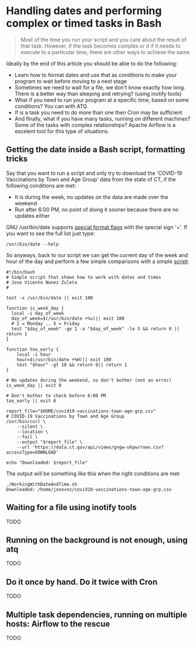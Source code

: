 # Handling dates and performing complex or timed tasks in Bash

> Most of the time you run your script and you care about the result of that task. However, if the task becomes complex or it if it needs to execute to a particular time, there are other ways to achieve the same

Ideally by the end of this article you should be able to do the following:

* Learn how to format dates and use that as conditions to make your program to wait before moving to a next stage
* Sometimes we need to wait for a file, we don't know exactly how long. There is a better way than sleeping and retrying? (using inotify tools)
* What if you need to run your program at a specific time, based on some conditions? You can with ATQ
* If is a task you need to do more than one then Cron may be sufficient
* And finally, what if you have many tasks, running on different machines? Some of the tasks with complex relationships? Apache Airflow is a excelent tool for this type of situations.



## Getting the date inside a Bash script, formatting tricks

Say that you want to run a script and only try to download the 'COVID-19 Vaccinations by Town and Age Group' data from the state of CT, if the following conditions are met:

* It is during the week, no updates on the data are made over the weekend
* Run after 6:00 PM, no point of doing it sooner because there are no updates either

GNU /usr/bin/date supports [special format flags](https://www.redhat.com/sysadmin/formatting-date-command) with the special sign '+'. If you want to see the full list just type:

```shell=
/usr/bin/date --help
```

So anyways, back to our script we can get the current day of the week and hour of the day and perform a few simple comparisons with a simple [script](https://github.com/josevnz/DatesAndComplexInBash/blob/main/WorkingWithDateAndTime.sh):

```shell=
#!/bin/bash
# Simple script that shows how to work with dates and times
# Jose Vicente Nunez Zuleta
#

test -x /usr/bin/date || exit 100

function is_week_day {
  local -i day_of_week
  day_of_week=$(/usr/bin/date +%u)|| exit 100
  # 1 = Monday .. 5 = Friday
  test "$day_of_week" -ge 1 -a "$day_of_week" -le 5 && return 0 || return 1
}

function too_early {
    local -i hour
    hour=$(/usr/bin/date +%H)|| exit 100
    test "$hour" -gt 18 && return 0|| return 1 
}

# No updates during the weekend, so don't bother (not an error)
is_week_day || exit 0

# Don't bother to check before 6:00 PM
too_early || exit 0

report_file="$HOME/covid19-vaccinations-town-age-grp.csv"
# COVID-19 Vaccinations by Town and Age Group
/usr/bin/curl \
    --silent \
    --location \
    --fail \
    --output "$report_file" \
    --url 'https://data.ct.gov/api/views/gngw-ukpw/rows.csv?accessType=DOWNLOAD'

echo "Downloaded: $report_file"
```

The output will be something like this when the right conditions are met:
```shell=
./WorkingWithDateAndTime.sh 
Downloaded: /home/josevnz/covid19-vaccinations-town-age-grp.csv
```


## Waiting for a file using inotify tools

TODO

## Running on the background is not enough, using atq

TODO

## Do it once by hand. Do it twice with Cron

TODO

## Multiple task dependencies, running on multiple hosts: Airflow to the rescue

TODO



